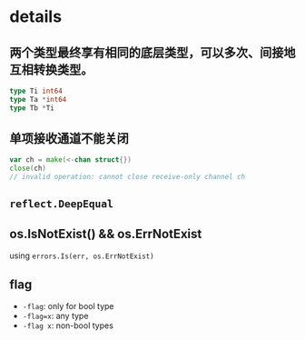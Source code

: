 # details

## 两个类型最终享有相同的底层类型，可以多次、间接地互相转换类型。
```go
type Ti int64
type Ta *int64
type Tb *Ti
```

## 单项接收通道不能关闭
```go
var ch = make(<-chan struct{})
close(ch)
// invalid operation: cannot close receive-only channel ch
```

## `reflect.DeepEqual`

## os.IsNotExist() && os.ErrNotExist
using `errors.Is(err, os.ErrNotExist)`

## flag
+ `-flag`: only for bool type
+ `-flag=x`: any type
+ `-flag x`: non-bool types
